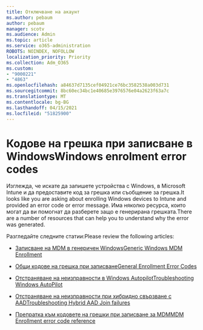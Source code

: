 ```yaml
---
title: Отключване на акаунт
ms.author: pebaum
author: pebaum
manager: scotv
ms.audience: Admin
ms.topic: article
ms.service: o365-administration
ROBOTS: NOINDEX, NOFOLLOW
localization_priority: Priority
ms.collection: Adm_O365
ms.custom:
- "9000221"
- "4863"
ms.openlocfilehash: a84637d7135cef04921ce76bc3582538a003d731
ms.sourcegitcommit: 8bc60ec34bc1e40685e3976576e04a2623f63a7c
ms.translationtype: MT
ms.contentlocale: bg-BG
ms.lasthandoff: 04/15/2021
ms.locfileid: "51825900"
---
```

# <a name="windows-enrolment-error-codes"></a><span data-ttu-id="4d180-102">Кодове на грешка при записване в Windows</span><span class="sxs-lookup"><span data-stu-id="4d180-102">Windows enrolment error codes</span></span>

<span data-ttu-id="4d180-103">Изглежда, че искате да запишете устройства с Windows, в Microsoft Intune и да предоставите код за грешка или съобщение за грешка.</span><span class="sxs-lookup"><span data-stu-id="4d180-103">It looks like you are asking about enrolling Windows devices to Intune and provided an error code or error message.</span></span> <span data-ttu-id="4d180-104">Има няколко ресурса, които могат да ви помогнат да разберете защо е генерирана грешката.</span><span class="sxs-lookup"><span data-stu-id="4d180-104">There are a number of resources that can help you to understand why the error was generated.</span></span>
 
<span data-ttu-id="4d180-105">Разгледайте следните статии:</span><span class="sxs-lookup"><span data-stu-id="4d180-105">Please review the following articles:</span></span>

- [<span data-ttu-id="4d180-106">Записване на MDM в генеричен Windows</span><span class="sxs-lookup"><span data-stu-id="4d180-106">Generic Windows MDM Enrollment</span></span>](https://docs.microsoft.com/mem/intune/enrollment/troubleshoot-windows-enrollment-errors)

- [<span data-ttu-id="4d180-107">Общи кодове на грешка при записване</span><span class="sxs-lookup"><span data-stu-id="4d180-107">General Enrollment Error Codes</span></span>](https://docs.microsoft.com/mem/intune/enrollment/troubleshoot-device-enrollment-in-intune#general-enrollment-error-codes)

- [<span data-ttu-id="4d180-108">Отстраняване на неизправности в Windows Autopilot</span><span class="sxs-lookup"><span data-stu-id="4d180-108">Troubleshooting Windows AutoPilot</span></span>](https://docs.microsoft.com/windows/deployment/windows-autopilot/troubleshooting)

- [<span data-ttu-id="4d180-109">Отстраняване на неизправности при хибридно свързване с AAD</span><span class="sxs-lookup"><span data-stu-id="4d180-109">Troubleshooting Hybrid AAD Join failures</span></span>](https://docs.microsoft.com/azure/active-directory/devices/troubleshoot-hybrid-join-windows-current)

- [<span data-ttu-id="4d180-110">Препратка към кодовете на грешки при записване за MDM</span><span class="sxs-lookup"><span data-stu-id="4d180-110">MDM Enrollment error code reference</span></span>](https://docs.microsoft.com/windows/win32/mdmreg/mdm-registration-constants)

